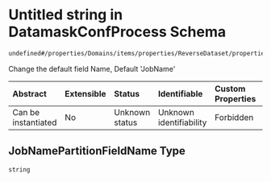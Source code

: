 # Untitled string in DatamaskConfProcess Schema

```txt
undefined#/properties/Domains/items/properties/ReverseDataset/properties/JobNamePartitionFieldName
```

Change the default field Name, Default 'JobName'

| Abstract            | Extensible | Status         | Identifiable            | Custom Properties | Additional Properties | Access Restrictions | Defined In                                                                |
| :------------------ | :--------- | :------------- | :---------------------- | :---------------- | :-------------------- | :------------------ | :------------------------------------------------------------------------ |
| Can be instantiated | No         | Unknown status | Unknown identifiability | Forbidden         | Allowed               | none                | [datamask.schema.json\*](out/datamask.schema.json "open original schema") |

## JobNamePartitionFieldName Type

`string`
